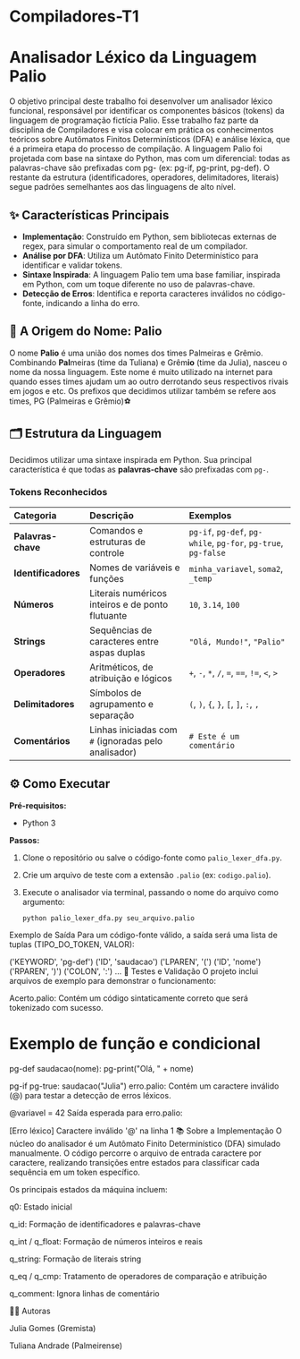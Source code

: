 # Compiladores-T1
# Analisador Léxico da Linguagem Palio<img width="1" height="1" alt="image" src="https://github.com/user-attachments/assets/6175cdaa-ef70-456d-a86c-31e74032220e" />



O objetivo principal deste trabalho foi desenvolver um analisador léxico funcional, responsável por identificar os componentes básicos (tokens) da linguagem de programação fictícia Palio. Esse trabalho faz parte da disciplina de Compiladores e visa colocar em prática os conhecimentos teóricos sobre Autômatos Finitos Determinísticos (DFA) e análise léxica, que é a primeira etapa do processo de compilação.
A linguagem Palio foi projetada com base na sintaxe do Python, mas com um diferencial: todas as palavras-chave são prefixadas com pg- (ex: pg-if, pg-print, pg-def). O restante da estrutura (identificadores, operadores, delimitadores, literais) segue padrões semelhantes aos das linguagens de alto nível.

## ✨ Características Principais

- **Implementação**: Construído em Python, sem bibliotecas externas de regex, para simular o comportamento real de um compilador.
- **Análise por DFA**: Utiliza um Autômato Finito Determinístico para identificar e validar tokens.
- **Sintaxe Inspirada**: A linguagem Palio tem uma base familiar, inspirada em Python, com um toque diferente no uso de palavras-chave.
- **Detecção de Erros**: Identifica e reporta caracteres inválidos no código-fonte, indicando a linha do erro.

## 🧠 A Origem do Nome: Palio

O nome **Palio** é uma união dos nomes dos times Palmeiras e Grêmio. Combinando **Pal**meiras (time da Tuliana) e Grêm**io** (time da Julia), nasceu o nome da nossa linguagem. Este nome é muito utilizado na internet para quando esses times ajudam um ao outro derrotando seus respectivos rivais em jogos e etc. Os prefixos que decidimos utilizar também se refere aos times, PG (Palmeiras e Grêmio)⚽

## 🗂️ Estrutura da Linguagem

Decidimos utilizar uma sintaxe inspirada em Python. Sua principal característica é que todas as **palavras-chave** são prefixadas com `pg-`.

### Tokens Reconhecidos

| Categoria | Descrição | Exemplos |
| :--- | :--- | :--- |
| **Palavras-chave** | Comandos e estruturas de controle | `pg-if`, `pg-def`, `pg-while`, `pg-for`, `pg-true`, `pg-false` |
| **Identificadores** | Nomes de variáveis e funções | `minha_variavel`, `soma2`, `_temp` |
| **Números** | Literais numéricos inteiros e de ponto flutuante | `10`, `3.14`, `100` |
| **Strings** | Sequências de caracteres entre aspas duplas | `"Olá, Mundo!"`, `"Palio"` |
| **Operadores**| Aritméticos, de atribuição e lógicos | `+`, `-`, `*`, `/`, `=`, `==`, `!=`, `<`, `>` |
| **Delimitadores** | Símbolos de agrupamento e separação | `(`, `)`, `{`, `}`, `[`, `]`, `:`, `,` |
| **Comentários** | Linhas iniciadas com `#` (ignoradas pelo analisador) | `# Este é um comentário` |

## ⚙️ Como Executar

**Pré-requisitos:**
- Python 3

**Passos:**

1. Clone o repositório ou salve o código-fonte como `palio_lexer_dfa.py`.
2. Crie um arquivo de teste com a extensão `.palio` (ex: `codigo.palio`).
3. Execute o analisador via terminal, passando o nome do arquivo como argumento:

   ```shell
   python palio_lexer_dfa.py seu_arquivo.palio
Exemplo de Saída
Para um código-fonte válido, a saída será uma lista de tuplas (TIPO_DO_TOKEN, VALOR):

('KEYWORD', 'pg-def')
('ID', 'saudacao')
('LPAREN', '(')
('ID', 'nome')
('RPAREN', ')')
('COLON', ':')
...
🧪 Testes e Validação
O projeto inclui arquivos de exemplo para demonstrar o funcionamento:

Acerto.palio: Contém um código sintaticamente correto que será tokenizado com sucesso.


# Exemplo de função e condicional
pg-def saudacao(nome):
    pg-print("Olá, " + nome)

pg-if pg-true:
    saudacao("Julia")
erro.palio: Contém um caractere inválido (@) para testar a detecção de erros léxicos.

@variavel = 42
Saída esperada para erro.palio:

[Erro léxico] Caractere inválido '@' na linha 1
📚 Sobre a Implementação
O núcleo do analisador é um Autômato Finito Determinístico (DFA) simulado manualmente. O código percorre o arquivo de entrada caractere por caractere, realizando transições entre estados para classificar cada sequência em um token específico.

Os principais estados da máquina incluem:

q0: Estado inicial

q_id: Formação de identificadores e palavras-chave

q_int / q_float: Formação de números inteiros e reais

q_string: Formação de literais string

q_eq / q_cmp: Tratamento de operadores de comparação e atribuição

q_comment: Ignora linhas de comentário


👩‍💻 Autoras

Julia Gomes (Gremista)

Tuliana Andrade (Palmeirense)
